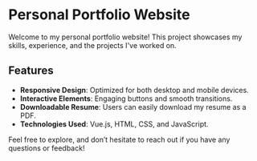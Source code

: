 # Personal Portfolio Website

Welcome to my personal portfolio website! This project showcases my skills, experience, and the projects I've worked on.

## Features
- **Responsive Design**: Optimized for both desktop and mobile devices.
- **Interactive Elements**: Engaging buttons and smooth transitions.
- **Downloadable Resume**: Users can easily download my resume as a PDF.
- **Technologies Used**: Vue.js, HTML, CSS, and JavaScript.

Feel free to explore, and don’t hesitate to reach out if you have any questions or feedback!

